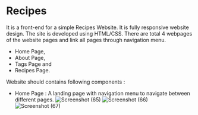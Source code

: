 # Recipes
It is a front-end for a simple Recipes Website. It is fully responsive website design. 
The site is developed using HTML/CSS. There are total 4 webpages of the website pages and link all pages through navigation menu.


  * Home Page, 
  * About Page, 
  * Tags Page and 
  * Recipes Page.

Website should contains following components : 
* Home Page : A landing page with navigation menu to navigate between different pages.
 ![Screenshot (65)](https://user-images.githubusercontent.com/69181889/178111382-af6d890a-7541-49f4-a1e8-695cad7b669b.png)
 ![Screenshot (66)](https://user-images.githubusercontent.com/69181889/178111355-fc45d832-aa1f-4f1d-ad94-cb67f1fc5eb8.png)
 ![Screenshot (67)](https://user-images.githubusercontent.com/69181889/178111362-5bfa9ed0-d0c4-4751-9e84-1a1be0e60bd7.png)



